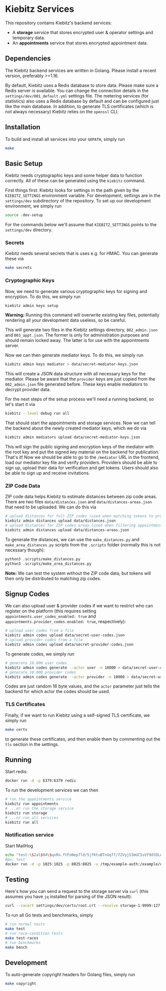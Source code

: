 # Kiebitz Services

This repository contains Kiebitz's backend services:

* A **storage** service that stores encrypted user & operator settings and temporary data.
* An **appointments** service that stores encrypted appointment data.

## Dependencies

The Kiebitz backend services are written in Golang. Please install a recent version, preferably >=1.16.

By default, Kiebitz uses a Redis database to store data. Please make sure a Redis server is available. You can change the connection details in the `settings/dev/001_default.yml` settings file. The metering services (for statistics) also uses a Redis database by default and can be configured just like the main database. In addition, to generate TLS certificates (which is not always necessary) Kiebitz relies on the `openssl` CLI.

## Installation

To build and install all services into your `GOPATH`, simply run

```bash
make
```

## Basic Setup

Kiebitz needs cryptographic keys and some helper data to function correctly. All of these can be generated using the `kiebitz` command.

First things first: Kiebitz looks for settings in the path given by the `KIEBITZ_SETTINGS` environment variable. For development, settings are in the `settings/dev` subdirectory of the repository. To set up our development environment, we simply run

```bash
source .dev-setup
```

For the commands below we'll assume that `KIEBITZ_SETTINGS` points to the `settings/dev` directory.

### Secrets

Kiebitz needs several secrets that is uses e.g. for HMAC. You can generate these via

```bash
make secrets
```

### Cryptographic Keys

Now, we need to generate various cryptographic keys for signing and encryption. To do this, we simply run

```bash
kiebitz admin keys setup
```

**Warning:** Running this command will overwrite existing key files, potentially rendering all your development data useless, so be careful.

This will generate two files in the Kiebitz settings directory, `002_admin.json` and `003_appt.json`. The former is only for administration purposes and should remain locked away. The latter is for use with the appointments server.

Now we can then generate mediator keys. To do this, we simply run

```bash
kiebitz admin keys mediator > data/secret-mediator-keys.json
```

This will create a JSON data structure with all necessary keys for the mediator. Please be aware that the `provider` keys are just copied from the `002_admin.json` file generated before. These keys enable mediators to decrypt provider data.

For the next steps of the setup process we'll need a running backend, so let's start it via

```bash
kiebitz --level debug run all
```

That should start the appointments and storage services. Now we can tell the backend about the newly created mediator keys, which we do via

```bash
kiebitz admin mediators upload data/secret-mediator-keys.json
```

This will sign the public signing and encryption keys of the mediator with the root key and put the signed key material on the backend for publication. That's it! Now we should be able to go to the `/mediator` URL in the frontend, load our mediator key file and verify providers. Providers should be able to sign up, upload their data for verification and get tokens. Users should also be able to sign up and receive invitations.

### ZIP Code Data

ZIP code data helps Kiebitz to estimate distances between zip code areas. There are two files `data/distances.json` and `data/distances-areas.json` that need to be uploaded. We can do this via

```bash
# upload distances for full ZIP codes (used when matching tokens to providers)
kiebitz admin distances upload data/distances.json
# upload distances for ZIP codes areas (used when filtering appointments for users)
kiebitz admin distances upload data/distances-areas.json
```

To generate the distances, we can use the `make_distances.py` and `make_area_distances.py` scripts from the `.scripts` folder (normally this is not necessary though):

```bash
python3 .scripts/make_distances.py
python3 .scripts/make_area_distances.py
```

**Note:** We can test the system without the ZIP code data, but tokens will then only be distributed to matching zip codes.

## Signup Codes

We can also upload user & provider codes if we want to restrict who can register on the platform (this requires setting `appointments.user_codes_enabled: true` and `appointments.provider_codes.enabled: true`, respectively):

```bash
# upload user codes from a file
kiebitz admin codes upload data/secret-user-codes.json
# upload provider codes from a file
kiebitz admin codes upload data/secret-provider-codes.json
```

To generate codes, we simply run

```bash
# generate 10.000 user codes
kiebitz admin codes generate --actor user -n 10000 > data/secret-user-codes.json
# generate 10.000 provider codes
kiebitz admin codes generate --actor provider -n 10000 > data/secret-user-codes.json
```

Codes are just random 16 byte values, and the `actor` parameter just tells the backend for which actor the codes should be used.

### TLS Certificates

Finally, if we want to run Kiebitz using a self-signed TLS certificate, we simply run

```bash
make certs
```

to generate these certificates, and then enable them by commenting out the `tls` section in the settings.

## Running

Start redis:
```bash
docker run -d -p 6379:6379 redis
```

To run the development services we can then

```bash
# run the appointments service
kiebitz run appointments
# ...or run the storage service
kiebitz run storage
# ...or run all services
kiebitz run all
```

### Notification service
Start MailHog
```bash
echo "test:\$2a\$04\$qxRo.ftFoNep7ld/5jfKtuBTnGqff/fZVyj53mUC5sVf9dtDLAi/S" > /tmp/example-auth
#pw: test
docker run -d -p 1025:1025 -p 8025:8025 -v /tmp/example-auth:/example/example-auth mailhog/mailhog -auth-file=/example/example-auth
```

## Testing

Here's how you can send a request to the storage server via `curl` (this assumes you have `jq` installed for parsing of the JSON result):

```bash
curl --cacert settings/dev/certs/root.crt --resolve storage-1:9999:127.0.0.1 https://storage-1:9999/jsonrpc --header "Content-Type: application/json; charset=utf-8" --data '{"method": "getSettings", "id": "2", "params": {"key": "az4df7vjunsd6ad"}, "jsonrpc": "2.0"}' 2>/dev/null | jq 
```

To run all Go tests and benchmarks, simply

```bash
# run normal tests
make test
# run race-condition tests
make test-races
# run benchmarks
make bench
```

## Development

To auto-generate copyright headers for Golang files, simply run

```bash
make copyright
```